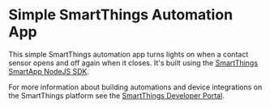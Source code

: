 Simple SmartThings Automation App
=================================

This simple SmartThings automation app turns lights on when a contact sensor opens
and off again when it closes. It's built using the [SmartThings SmartApp NodeJS SDK](https://www.npmjs.com/package/@smartthings/smartapp).

For more information about building automations and device integrations on the
SmartThings platform see the [SmartThings Developer Portal](https://smartthings.developer.samsung.com/).